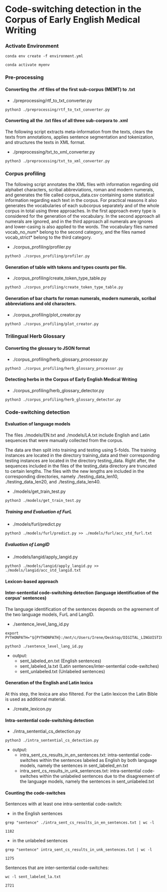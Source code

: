 # Code-switching detection in the Corpus of Early English Medical Writing

### Activate Environment
```console
conda env create -f environment.yml
```

```console
conda activate myenv
```

### Pre-processing

#### Converting the .rtf files of the first sub-corpus (MEMT) to .txt
- ./preprocessing/rtf_to_txt_converter.py 

```console
python3 ./preprocessing/rtf_to_txt_converter.py
```

#### Converting all the .txt files of all three sub-corpora to .xml
The following script extracts meta-information from the texts, clears the texts from annotations, applies sentence segmentation and tokenization, and structures the texts in XML format.

- ./preprocessing/txt_to_xml_converter.py

```console
python3 ./preprocessing/txt_to_xml_converter.py
```

### Corpus profiling
The following script annotates the XML files with information regarding old alphabet characters, scribal abbreviations, roman and modern numerals, and generates the file called corpus_data.csv containing some statistical information regarding each text in the corpus. For practical reasons it also generates the vocabularies of each subcorpus separately and of the whole corpus in total using three approaches. In the first approach every type is considered for the generation of the vocabulary. In the second approach all numerals are ignored, and in the third approach all numerals are ignores and lower-casing is also applied to the words. The vocabulary files named vocab_no_num* belong to the second category, and the files named vocab_strict* belong to the third category.

- ./corpus_profiling/profiler.py

```console
python3 ./corpus_profiling/profiler.py
```

#### Generation of table with tokens and types counts per file.
- ./corpus_profiling/create_token_type_table.py

```console
python3 ./corpus_profiling/create_token_type_table.py
```

#### Generation of bar charts for roman numerals, modern numerals, scribal abbreviations and old characters.
- ./corpus_profiling/plot_creator.py

```console
python3 ./corpus_profiling/plot_creator.py
```
### Trilingual Herb Glossary

#### Converting the glossary to JSON format
- ./corpus_profiling/herb_glossary_processor.py

```console
python3 ./corpus_profiling/herb_glossary_processor.py
```

#### Detecting herbs in the Corpus of Early English Medical Writing
- ./corpus_profiling/herb_glossary_detector.py

```console
python3 ./corpus_profiling/herb_glossary_detector.py
```

### Code-switching detection

#### Evaluation of language models
The files ./models/EN.txt and ./models/LA.txt include English and Latin sequences that
were manually collected from the corpus. 

The data are then split into training and testing using 5-folds. The training instances 
are located in the directory training_data and their corresponding testing instances are 
located in the directory testing_data. Right after, the sequences included in the files 
of the testing_data directory are truncated to certain lengths. The files with the new 
lengths are included in the corresponding 
directories, namely ./testing_data_len10, ./testing_data_len20, and ./testing_data_len40.

- ./models/get_train_test.py

```console
python3 ./models/get_train_test.py
```

##### Training and Evaluation of FurL

- ./models/furl/predict.py

```console
python3 ./models/furl/predict.py >> ./models/furl/acc_std_furl.txt
```

##### Evaluation of LangID 
- ./models/langid/apply_langid.py 

```console
python3 ./models/langid/apply_langid.py >> ./models/langid/acc_std_langid.txt
```

#### Lexicon-based approach

#### Inter-sentential code-switching detection (language identification of the corpus' sentences)
The language identification of the sentences depends on the agreement of the two language models, FurL and LangID. 
- ./sentence_level_lang_id.py

```console
export PYTHONPATH="${PYTHONPATH}:/mnt/c/Users/Irene/Desktop/DIGITAL_LINGUISTICS/master_thesis/thesis/models/furl"
```
```console
python3 ./sentence_level_lang_id.py
```
- output: 
  - sent_labeled_en.txt (English sentences)  
  - sent_labeled_la.txt (Latin sentences/inter-sentential code-switches)
  - sent_unlabeled.txt (Unlabeled sentences)

#### Generation of the English and Latin lexica
At this step, the lexica are also filtered. For the Latin lexicon the Latin Bible is used as additional material.
- ./create_lexicon.py

#### Intra-sentential code-switching detection
- ./intra_sentential_cs_detection.py

```console
python3 ./intra_sentential_cs_detection.py
```

- output:
  - intra_sent_cs_results_in_en_sentences.txt: intra-sentential code-switches within the sentences labeled as English by both language models, namely the sentences in sent_labeled_en.txt
  - intra_sent_cs_results_in_unk_sentences.txt: intra-sentential code-switches within the unlabeled sentences due to the disagreement of the language models, namely the sentences in sent_unlabeled.txt

#### Counting the code-switches
Sentences with at least one intra-sentential code-switch:
- in the English sentences
```console
grep "sentence" ./intra_sent_cs_results_in_en_sentences.txt | wc -l

1182
```
- in the unlabeled sentences
```console
grep "sentence" intra_sent_cs_results_in_unk_sentences.txt | wc -l

1275
```

Sentences that are inter-sentential code-switches:
```console
wc -l sent_labeled_la.txt

2721
```

